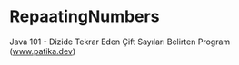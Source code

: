 ﻿# RepaatingNumbers
 Java 101 - Dizide Tekrar Eden Çift Sayıları Belirten Program
 (www.patika.dev)
